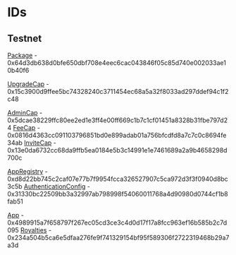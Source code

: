 # IDs

## Testnet

[Package](https://testnet.suivision.xyz/package/0x64d3db638d0bfe650dbf708e4eec6cac043846f05c85d740e002033ae10b40f6) - 0x64d3db638d0bfe650dbf708e4eec6cac043846f05c85d740e002033ae10b40f6

[UpgradeCap](https://testnet.suivision.xyz/object/0x15c3900d9ffee5bc74328240c3711454ec68a5a32f8033ad297ddef94c1f2c48) - 0x15c3900d9ffee5bc74328240c3711454ec68a5a32f8033ad297ddef94c1f2c48

[AdminCap](https://testnet.suivision.xyz/object/0x5dcae38229ffc80ee2ed1e3ff4e00ff669c1b7c1cf01451a8328b31fbe797d24) - 0x5dcae38229ffc80ee2ed1e3ff4e00ff669c1b7c1cf01451a8328b31fbe797d24
[FeeCap](https://testnet.suivision.xyz/object/0x0816d4363cc091103796851bd0e899adab01a756bfcdfd8a7c7c0c8694fe34ab) - 0x0816d4363cc091103796851bd0e899adab01a756bfcdfd8a7c7c0c8694fe34ab
[InviteCap](https://testnet.suivision.xyz/object/0x13e0da6732cc68da9ffb5ea0184e5b3c14991e1e7461689a2a9b4658298d700c) - 0x13e0da6732cc68da9ffb5ea0184e5b3c14991e1e7461689a2a9b4658298d700c

[AppRegistry](https://testnet.suivision.xyz/object/0xd8d22bb745c2caf07e77b7f9954fcca326527907c5ca972d3f3f0940d8bc3c5b) - 0xd8d22bb745c2caf07e77b7f9954fcca326527907c5ca972d3f3f0940d8bc3c5b
[AuthenticationConfig](https://testnet.suivision.xyz/object/0x31330bc22509bb3a32997ab798998f54060011768a4d90980d0744cf1b8fab51) - 0x31330bc22509bb3a32997ab798998f54060011768a4d90980d0744cf1b8fab51

[App](https://testnet.suivision.xyz/object/0x4989915a7f658797f267ec05cd3ce3c4d0d17f17a8fcc963ef16b585b2c7d095) - 0x4989915a7f658797f267ec05cd3ce3c4d0d17f17a8fcc963ef16b585b2c7d095
[Royalties](https://testnet.suivision.xyz/object/0x234a504b5ca6e5dfaa276fe9f741329154bf95f589306f2722319468b29a7a3d) - 0x234a504b5ca6e5dfaa276fe9f741329154bf95f589306f2722319468b29a7a3d

